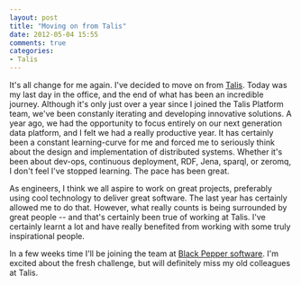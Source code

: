```yaml
---
layout: post
title: "Moving on from Talis"
date: 2012-05-04 15:55
comments: true
categories: 
- Talis
---
```


It's all change for me again. I've decided to move on from [Talis](http://talis.com). Today was my last day in the office, and the end of what has been an 
incredible journey. Although it's only just over a year since I joined the Talis Platform team, we've been constanly iterating and developing
innovative solutions. A year ago, we had the opportunity to focus
entirely on our next generation data platform, and I felt we had a really
productive year. It has certainly been a constant learning-curve for
me and forced me to seriously think about the design and
implementation of distributed systems. Whether it's been about dev-ops, continuous deployment, RDF, Jena, sparql, or zeromq, I don't feel I've stopped 
learning. The pace has been great.

As engineers, I think we all aspire to work on great projects, preferably using cool technology to deliver great software. The last year 
has certainly allowed me to do that. However, what really counts is being surrounded by great people -- and that's certainly been true
of working at Talis.
I've certainly learnt a lot and have really benefited from working with some truly inspirational people.

In a few weeks time I'll be joining the team at [Black Pepper software](http://blackpepper.co.uk/). I'm excited about the fresh challenge, but
will definitely miss my old colleagues at Talis.
